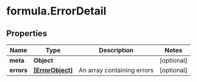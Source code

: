 # formula.ErrorDetail

## Properties

Name | Type | Description | Notes
------------ | ------------- | ------------- | -------------
**meta** | **Object** |  | [optional] 
**errors** | [**[ErrorObject]**](ErrorObject.md) | An array containing errors | [optional] 


